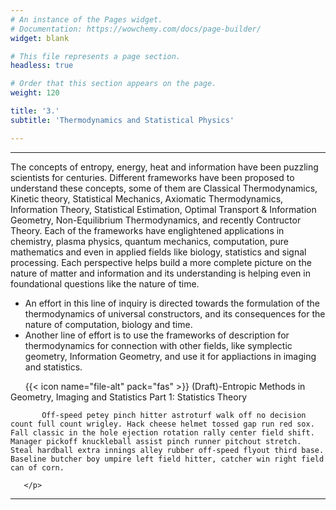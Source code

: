 ```yaml
---
# An instance of the Pages widget.
# Documentation: https://wowchemy.com/docs/page-builder/
widget: blank

# This file represents a page section.
headless: true

# Order that this section appears on the page.
weight: 120

title: '3.'
subtitle: 'Thermodynamics and Statistical Physics'

---
```


---

The concepts of entropy, energy, heat and information have been puzzling scientists for centuries. Different frameworks have been proposed to understand these concepts, some of them are Classical Thermodynamics, Kinetic theory, Statistical Mechanics, Axiomatic Thermodynamics, Information Theory, Statistical Estimation, Optimal Transport & Information Geometry, Non-Equilibrium Thermodynamics, and recently Contructor Theory. Each of the frameworks have englightened applications in chemistry, plasma physics, quantum mechanics, computation, pure mathematics and even in applied fields like biology, statistics and signal processing. Each perspective helps build a more complete picture on the nature of matter and information and its understanding is helping even in foundational questions like the nature of time.

- An effort in this line of inquiry is directed towards the formulation of the thermodynamics of universal constructors, and its consequences for the nature of computation, biology and time.
- Another line of effort is to use the frameworks of description for thermodynamics for connection with other fields, like symplectic geometry, Information Geometry, and use it for appliactions in imaging and statistics.

&nbsp;&nbsp;&nbsp;&nbsp;&nbsp;&nbsp;{{< icon name="file-alt" pack="fas" >}} (Draft)-Entropic Methods in Geometry, Imaging and Statistics Part 1: Statistics Theory

 <p style="text-indent: 25px;">
 
           Off-speed petey pinch hitter astroturf walk off no decision count full count wrigley. Hack cheese helmet tossed gap run red sox. Fall classic in the hole ejection rotation rally center field shift. Manager pickoff knuckleball assist pinch runner pitchout stretch. Steal hardball extra innings alley rubber off-speed flyout third base. Baseline butcher boy umpire left field hitter, catcher win right field can of corn.
          
       </p>

---
